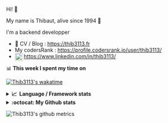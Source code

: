 Hi! 👋

My name is Thibaut, alive since 1994 🍷

I'm a backend developper

-   📝 CV / Blog : https://thib3113.fr
-   My codersRank : https://profile.codersrank.io/user/thib3113/
-   <a href="https://www.linkedin.com/in/thib3113/"><img align="left" alt="Thib3113's Linkedin" width="21px" src="https://raw.githubusercontent.com/peterthehan/peterthehan/master/assets/linkedin.svg" /></a> https://www.linkedin.com/in/thib3113/

📊 **This week I spent my time on**

[![Thib3113's wakatime](https://github-readme-stats.vercel.app/api/wakatime?username=thib3113&layout=default&theme=dracula&langs_count=6&hide_title=true&hide_border=true)](https://wakatime.com/@thib3113)

<details>
  <summary><b>📈&nbsp;&nbsp;Language&nbsp;/&nbsp;Framework stats</b></summary>
  <br/>  
  <a href='https://profile.codersrank.io/user/thib3113/'>
  <img src='http://cr-skills-chart-widget.azurewebsites.net/api/api?username=thib3113&padding=30&skills=php,batchfile,javascript,less,mysql,reactjs,scss,shell,typescript,vue'>
  </a>
</details>

<details>
  <summary><b>:octocat: My Github stats</b></summary>
  <br/>  
  
  <img src="https://github-readme-stats.vercel.app/api?username=thib3113&theme=dracula&show_icons=true&" alt="Thib3113's GitHub stats" />

<!--START_SECTION:activity-->

1. 🗣 Commented on [#8](https://github.com/Farzin-Firoozi/react-modern-drawer/issues/8) in [Farzin-Firoozi/react-modern-drawer](https://github.com/Farzin-Firoozi/react-modern-drawer)
2. 💪 Opened PR [#9](https://github.com/Farzin-Firoozi/react-modern-drawer/pull/9) in [Farzin-Firoozi/react-modern-drawer](https://github.com/Farzin-Firoozi/react-modern-drawer)
3. 🗣 Commented on [#289](https://github.com/uiwjs/react-codemirror/issues/289) in [uiwjs/react-codemirror](https://github.com/uiwjs/react-codemirror)
4. ❗️ Opened issue [#8](https://github.com/Farzin-Firoozi/react-modern-drawer/issues/8) in [Farzin-Firoozi/react-modern-drawer](https://github.com/Farzin-Firoozi/react-modern-drawer)
5. ❗️ Opened issue [#289](https://github.com/uiwjs/react-codemirror/issues/289) in [uiwjs/react-codemirror](https://github.com/uiwjs/react-codemirror)
 <!--END_SECTION:activity-->

</details>

![Thib3113's github metrics](https://gist.githubusercontent.com/thib3113/83a96e16f8bca103f1b0e376186c66ec/raw/github-metrics.svg)
